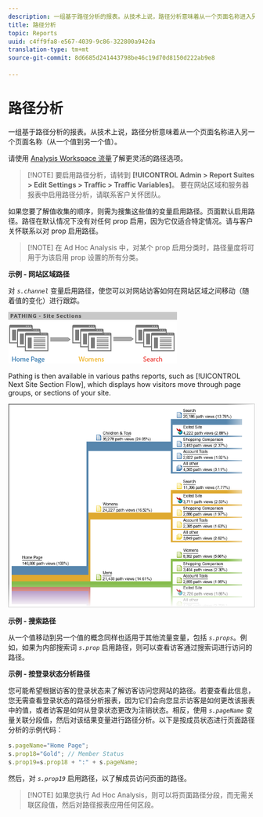 ```yaml
---
description: 一组基于路径分析的报表。从技术上说，路径分析意味着从一个页面名称进入另一个页面名称（从一个值到另一个值）。
title: 路径分析
topic: Reports
uuid: c4ff9fa8-e567-4039-9c86-322800a942da
translation-type: tm+mt
source-git-commit: 8d6685d241443798be46c19d70d8150d222ab9e8

---
```



# 路径分析

一组基于路径分析的报表。从技术上说，路径分析意味着从一个页面名称进入另一个页面名称（从一个值到另一个值）。

请使用 [Analysis Workspace 流量](https://docs.adobe.com/content/help/zh-Hans/analytics/analyze/analysis-workspace/visualizations/fallout/fallout-flow.html)了解更灵活的路径选项。

>[!NOTE] 要启用路径分析，请转到 **[!UICONTROL Admin > Report Suites > Edit Settings > Traffic > Traffic Variables]**。 要在网站区域和服务器报表中启用路径分析，请联系客户关怀团队。

如果您要了解值收集的顺序，则需为搜集这些值的变量启用路径。页面默认启用路径。路径在默认情况下没有对任何 prop 启用，因为它仅适合特定情况。请与客户关怀联系以对 prop 启用路径。

>[!NOTE] 在 Ad Hoc Analysis 中，对某个 prop 启用分类时，路径量度将可用于为该启用 prop 设置的所有分类。

**示例 - 网站区域路径**

对 *`s.channel`* 变量启用路径，使您可以对网站访客如何在网站区域之间移动（随着值的变化）进行跟踪。

![](assets/path_sections.png)

Pathing is then available in various paths reports, such as [!UICONTROL Next Site Section Flow], which displays how visitors move through page groups, or sections of your site.

![](assets/paths_report.png)

**示例 - 搜索路径**

从一个值移动到另一个值的概念同样也适用于其他流量变量，包括 *`s.props`*。例如，如果为内部搜索词 *`s.prop`* 启用路径，则可以查看访客通过搜索词进行访问的路径。

**示例 - 按登录状态分析路径**

您可能希望根据访客的登录状态来了解访客访问您网站的路径。若要查看此信息，您无需查看登录状态的路径分析报表，因为它们会向您显示访客是如何更改该报表中的值，或者访客是如何从登录状态更改为注销状态。相反，使用 *`s.pageName`* 变量关联分段值，然后对该结果变量进行路径分析。以下是按成员状态进行页面路径分析的示例代码：

```js
s.pageName="Home Page"; 
s.prop18="Gold"; // Member Status 
s.prop19=s.prop18 + ":" + s.pageName;
```

然后，对 *`s.prop19`* 启用路径，以了解成员访问页面的路径。

>[!NOTE] 如果您执行 Ad Hoc Analysis，则可以将页面路径分段，而无需关联区段值，然后对路径报表应用任何区段。

